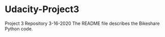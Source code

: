 # Udacity-Project3
Project 3 Repository 3-16-2020
The README file describes the Bikeshare Python code.
